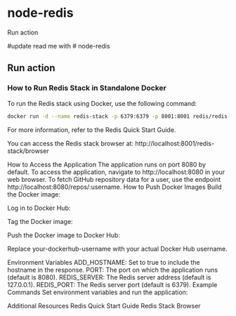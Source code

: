 # node-redis
Run action


#update read me with  # node-redis

## Run action

### How to Run Redis Stack in Standalone Docker

To run the Redis stack using Docker, use the following command:

```sh
docker run -d --name redis-stack -p 6379:6379 -p 8001:8001 redis/redis-stack:latest
```
For more information, refer to the Redis Quick Start Guide.

You can access the Redis stack browser at: http://localhost:8001/redis-stack/browser

How to Access the Application
The application runs on port 8080 by default.
To access the application, navigate to http://localhost:8080 in your web browser.
To fetch GitHub repository data for a user, use the endpoint http://localhost:8080/repos/:username.
How to Push Docker Images
Build the Docker image:

Log in to Docker Hub:

Tag the Docker image:

Push the Docker image to Docker Hub:

Replace your-dockerhub-username with your actual Docker Hub username.

Environment Variables
ADD_HOSTNAME: Set to true to include the hostname in the response.
PORT: The port on which the application runs (default is 8080).
REDIS_SERVER: The Redis server address (default is 127.0.0.1).
REDIS_PORT: The Redis server port (default is 6379).
Example Commands
Set environment variables and run the application:

Additional Resources
Redis Quick Start Guide
Redis Stack Browser
